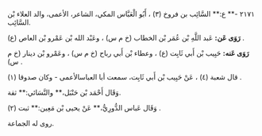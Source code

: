 ٢١٧١ -** ع:** السَّائِب بن فروخ (٣) ، أَبُو الْعَبَّاس المكي، الشاعر، الأعمى، والد العلاء بْن السَّائِب.

**رَوَى عَن:** عَبد اللَّهِ بْن عُمَر بْن الخطاب (خ م س) ، وعَبْد الله بْن عَمْرو بْن العاص (ع) .

**رَوَى عَنه:** حَبِيب بْن أَبي ثَابِت (ع) ، وعطاء بْن أَبي رباح (خ م س) ، وعَمْرو بْن دينار (خ م س) .

قال شعبة (٤) ، عَنْ حَبِيب بْن أَبي ثَابِت، سمعت أبا العباسالأعمى - وكان صدوقا (١) .

وَقَال أَحْمَد بْن حَنْبَل،** والنَّسَائي:** ثقة.

وَقَال عَباس الدُّورِيُّ،** عَنْ يحيى بْن مَعِين:** ثبت (٢) .

روى له الجماعة.